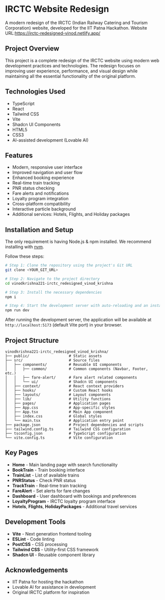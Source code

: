# IRCTC Website Redesign

A modern redesign of the IRCTC (Indian Railway Catering and Tourism Corporation) website, developed for the IIT Patna Hackathon.
Website URL:https://irctc-redesigned-vinod.netlify.app/

## Project Overview

This project is a complete redesign of the IRCTC website using modern web development practices and technologies. The redesign focuses on improving user experience, performance, and visual design while maintaining all the essential functionality of the original platform.

## Technologies Used

- TypeScript
- React
- Tailwind CSS
- Vite
- Shadcn UI Components
- HTML5
- CSS3
- AI-assisted development (Lovable AI)

## Features

- Modern, responsive user interface
- Improved navigation and user flow
- Enhanced booking experience
- Real-time train tracking
- PNR status checking
- Fare alerts and notifications
- Loyalty program integration
- Cross-platform compatibility
- Interactive particle background
- Additional services: Hotels, Flights, and Holiday packages

## Installation and Setup

The only requirement is having Node.js & npm installed. We recommend installing with [nvm](https://github.com/nvm-sh/nvm).

Follow these steps:

```bash
# Step 1: Clone the repository using the project's Git URL
git clone <YOUR_GIT_URL>

# Step 2: Navigate to the project directory
cd vinodkrishna221-irctc_redesigned_vinod_krishna

# Step 3: Install the necessary dependencies
npm i

# Step 4: Start the development server with auto-reloading and an instant preview
npm run dev
```

After running the development server, the application will be available at `http://localhost:5173` (default Vite port) in your browser.

## Project Structure

```
vinodkrishna221-irctc_redesigned_vinod_krishna/
├── public/                  # Static assets
├── src/                     # Source files
│   ├── components/          # Reusable UI components
│   │   ├── common/          # Common components (Navbar, Footer, etc.)
│   │   ├── fare-alert/      # Fare alert related components
│   │   └── ui/              # Shadcn UI components
│   ├── context/             # React context providers
│   ├── hooks/               # Custom React hooks
│   ├── layouts/             # Layout components
│   ├── lib/                 # Utility functions
│   ├── pages/               # Application pages
│   ├── App.css              # App-specific styles
│   ├── App.tsx              # Main App component
│   ├── index.css            # Global styles
│   └── main.tsx             # Application entry point
├── package.json             # Project dependencies and scripts
├── tailwind.config.ts       # Tailwind CSS configuration
├── tsconfig.json            # TypeScript configuration
└── vite.config.ts           # Vite configuration
```

## Key Pages

- **Home** - Main landing page with search functionality
- **BookTrain** - Train booking interface
- **TrainList** - List of available trains
- **PNRStatus** - Check PNR status
- **TrackTrain** - Real-time train tracking
- **FareAlert** - Set alerts for fare changes
- **Dashboard** - User dashboard with bookings and preferences
- **LoyaltyProgram** - IRCTC loyalty program interface
- **Hotels**, **Flights**, **HolidayPackages** - Additional travel services

## Development Tools

- **Vite** - Next generation frontend tooling
- **ESLint** - Code linting
- **PostCSS** - CSS processing
- **Tailwind CSS** - Utility-first CSS framework
- **Shadcn UI** - Reusable component library


## Acknowledgements

- IIT Patna for hosting the hackathon
- Lovable AI for assistance in development
- Original IRCTC platform for inspiration
